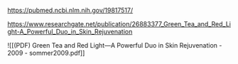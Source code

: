 
https://pubmed.ncbi.nlm.nih.gov/19817517/

https://www.researchgate.net/publication/26883377_Green_Tea_and_Red_Light-A_Powerful_Duo_in_Skin_Rejuvenation

![[(PDF) Green Tea and Red Light—A Powerful Duo in Skin Rejuvenation - 2009 - sommer2009.pdf]]
